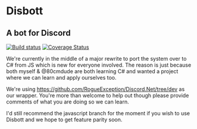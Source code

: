﻿# Disbott

## A bot for Discord

[![Build status](https://ci.appveyor.com/api/projects/status/aflldxgt4hkf3q1s?svg=true)](https://ci.appveyor.com/project/tomopagu/disbott)
[![Coverage Status](https://coveralls.io/repos/github/paguco/disbott/badge.svg)](https://coveralls.io/github/paguco/disbott)

We're currently in the middle of a major rewrite to port the system over to C# from JS which is new for everyone involved.
The reason is just because both myself & @80cmdude are both learning C# and wanted a project where we can learn and apply ourselves too.

We're using https://github.com/RogueException/Discord.Net/tree/dev as our wrapper.
You're more than welcome to help out though please provide comments of what you are doing so we can learn.

I'd still recommend the javascript branch for the moment if you wish to use Disbott and we hope to get feature parity soon.